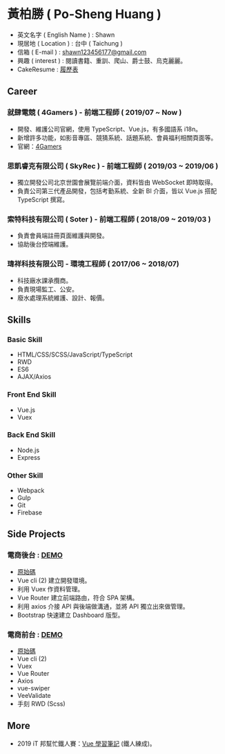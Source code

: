 # 黃柏勝 ( Po-Sheng Huang )
* 英文名字 ( English Name ) : Shawn
* 現居地 ( Location ) : 台中 ( Taichung )
* 信箱 ( E-mail ) : shawn123456177@gmail.com
* 興趣 ( interest ) : 閱讀書籍、重訓、爬山、爵士鼓、烏克麗麗。
* CakeResume : [履歷表](https://www.cakeresume.com/shawn123456177)

## Career

### 就肆電競 ( 4Gamers ) - 前端工程師 ( 2019/07 ~ Now )

* 開發、維護公司官網，使用 TypeScript、Vue.js，有多國語系 i18n。
* 新增許多功能，如影音專區、競猜系統、話題系統、會員福利相關頁面等。
* 官網：[4Gamers](https://www.4gamers.com.tw/) 

### 思凱睿克有限公司 ( SkyRec ) - 前端工程師 ( 2019/03 ~ 2019/06 )

* 獨立開發公司北京世園會展覽前端介面，資料皆由 WebSocket 即時取得。
* 負責公司第三代產品開發，包括考勤系統、全新 BI 介面，皆以 Vue.js 搭配 TypeScript 撰寫。

### 索特科技有限公司 ( Soter ) - 前端工程師 ( 2018/09 ~ 2019/03 )

* 負責會員端註冊頁面維護與開發。
* 協助後台控端維護。

### 瑋祥科技有限公司 - 環境工程師 ( 2017/06 ~ 2018/07)

* 科技廠水課承攬商。
* 負責現場監工、公安。
* 廢水處理系統維護、設計、報價。

## Skills

### Basic Skill

* HTML/CSS/SCSS/JavaScript/TypeScript
* RWD
* ES6
* AJAX/Axios

### Front End Skill

* Vue.js
* Vuex

### Back End Skill

* Node.js
* Express

### Other Skill

* Webpack
* Gulp
* Git
* Firebase

## Side Projects

### 電商後台 : [DEMO](https://shawnhuang0321.github.io/vue-shopping/#/)

* [原始碼](https://github.com/shawnhuang0321/vue-shopping)
* Vue cli (2) 建立開發環境。
* 利用 Vuex 作資料管理。
* Vue Router 建立前端路由，符合 SPA 架構。
* 利用 axios 介接 API 與後端做溝通，並將 API 獨立出來做管理。
* Bootstrap 快速建立 Dashboard 版型。

### 電商前台 : [DEMO](https://shawnhuang0321.github.io/playing-card-shopping/#/)

* [原始碼](https://github.com/shawnhuang0321/playing-card-shopping)
* Vue cli (2)
* Vuex
* Vue Router
* Axios
* vue-swiper
* VeeValidate
* 手刻 RWD (Scss)

## More

* 2019 iT 邦幫忙鐵人賽：[Vue 學習筆記](https://ithelp.ithome.com.tw/users/20111589/ironman/1632) (鐵人練成)。
